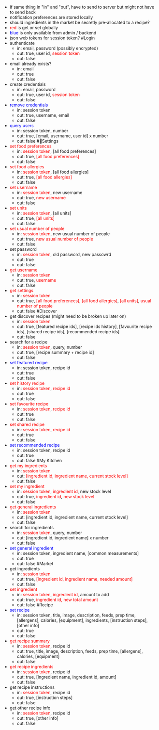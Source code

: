 - if same thing in "in" and "out", have to send to server but might not have to send back
- notification preferences are stored locally
- should ingredients in the market be secretly pre-allocated to a recipe?
- <span style="color:red">red</span> is get or set globally
- <span style="color:blue">blue</span> is only available from admin / backend
- json web tokens for session token?
#Login
- authenticate
	- in: email, password (possibly encrypted)
	- out: true, user id, <span style="color:red">session token</span>
	- out: false
- email already exists?
	- in: email
	- out: true
	- out: false
- create credentials
	- in: email, password
	- out: true, user id, <span style="color:red">session token</span>
	- out: false
- <span style="color:blue">remove credentials</span>
	- in: session token
	- out: true, username, email
	- out: false
- <span style="color:blue">query users</span>
	- in: session token, number
	- out: true, [email, username, user id] x number
	- out: false
#Settings
- <span style="color:red">set food preferences</span>
	- in: <span style="color:red">session token</span>, [all food preferences]
	- out: true, <span style="color:red">[all food preferences]</span>
	- out: false
- <span style="color:red">set food allergies</span>
	- in: <span style="color:red">session token</span>, [all food allergies]
	- out: true, <span style="color:red">[all food allergies]</span>
	- out: false
- <span style="color:red">set username</span>
	- in: <span style="color:red">session token</span>, new username
	- out: true, <span style="color:red">new username</span>
	- out: false
- <span style="color:red">set units</span>
	- in: <span style="color:red">session token</span>, [all units]
	- out: true, <span style="color:red">[all units]</span>
	- out: false
- <span style="color:red">set usual number of people</span>
	- in: <span style="color:red">session token</span>, new usual number of people
	- out: true, <span style="color:red">new usual number of people</span>
	- out: false
- set password
	- in: <span style="color:red">session token</span>, old password, new passowrd
	- out: true
	- out: false
- <span style="color:red">get username</span>
	- in: <span style="color:red">session token</span>
	- out: true, <span style="color:red">username</span>
	- out: false
- <span style="color:red">get settings</span>
	- in: <span style="color:red">session token</span>
	- out: true, <span style="color:red">[all food preferences]</span>, <span style="color:red">[all food allergies]</span>, <span style="color:red">[all units]</span>, <span style="color:red">usual number of people</span>
	- out: false
#Discover
- get discover recipes (might need to be broken up later on)
	- in: <span style="color:red">session token</span>
	- out: true, [featured recipe ids], [recipe ids history], [favourite recipe ids], [shared recipe ids], [recommended recipe ids]
	- out: false
- search for a recipe
	- in: <span style="color:red">session token</span>, query, number
	- out: true, [recipe summary + recipe id]
	- out: false
- <span style="color:blue">set featured recipe</span>
	- in: session token, recipe id
	- out: true
	- out: false
- <span style="color:red">set history recipe</span>
	- in: <span style="color:red">session token</span>, <span style="color:red">recipe id</span>
	- out: true
	- out: false
- <span style="color:red">set favourite recipe</span>
	- in: <span style="color:red">session token</span>, <span style="color:red">recipe id</span>
	- out: true
	- out: false
- <span style="color:red">set shared recipe</span>
	- in: <span style="color:red">session token</span>, <span style="color:red">recipe id</span>
	- out: true
	- out: false
- <span style="color:blue">set recommended recipe</span>
	- in: session token, recipe id
	- out: true
	- out: false
#My Kitchen
- <span style="color:red">get my ingredients</span>
	- in: <span style="color:red">session token</span>
	- out: <span style="color:red">[ingredient id, ingredient name, current stock level]</span>
	- out: false
- <span style="color:red">set my ingredient</span>
	- in: <span style="color:red">session token</span>, <span style="color:red">ingredient id</span>, new stock level
	- out: true, <span style="color:red">ingredient id</span>, <span style="color:red">new stock level</span>
	- out: false
- <span style="color:red">get general ingredients</span>
	- in: <span style="color:red">session token</span>
	- out: [ingredient id, ingredient name, current stock level]
	- out: false
- search for ingredients
	- in: <span style="color:red">session token</span>, query, number
	- out: [ingredient id, ingredient name] x number
	- out: false
- <span style="color:blue">set general ingredient</span>
	- in: session token, ingredient name, [common measurements]
	- out: true
	- out: false
#Market
- get ingredients
	- in: <span style="color:red">session token</span>
	- out: true, <span style="color:red">[ingredient id, ingredient name, needed amount]</span>
	- out: false
- <span style="color:red">set ingredient</span>
	- in: <span style="color:red">session token</span>, <span style="color:red">ingredient id</span>, amount to add
	- out: true, <span style="color:red">ingredient id, new total amount</span>
	- out: false
#Recipe
- <span style="color:blue">set recipe</span>
	- in: session token, title, image, description, feeds, prep time, [allergens], calories, [equipment], ingredients, [instruction steps], [other info]
	- out: true
	- out: false
- <span style="color:red">get recipe summary</span>
	- in: <span style="color:red">session token</span>, recipe id
	- out: true, title, image, description, feeds, prep time, [allergens], calories, [equipment]
	- out: false
- <span style="color:red">get recipe ingredients</span>
	- in: <span style="color:red">session token</span>, recipe id
	- out: true, [ingredient name, ingredient id, amount]
	- out: false
- get recipe instructions
	- in: <span style="color:red">session token</span>, recipe id
	- out: true, [instruction steps]
	- out: false
- get other recipe info
	- in: <span style="color:red">session token</span>, recipe id
	- out: true, [other info]
	- out: false